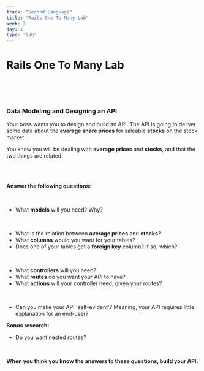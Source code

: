 ```yaml
---
track: "Second Language"
title: "Rails One To Many Lab"
week: 2
day: 1
type: "lab"
---
```


# Rails One To Many Lab

<br>
<br>
<br>


### Data Modeling and Designing an API

Your boss wants you to design and build an API. The API is going to deliver some data about the **average share prices** for saleable **stocks** on the stock market.

You know you will be dealing with **average prices** and **stocks**, and that the two things are related.

<br>
<br>

**Answer the following questions:**

<br>

* What **models** will you need? Why?

<br>

* What is the relation between **average prices** and **stocks**?
* What **columns** would you want for your tables?
* Does one of your tables get a **foreign key** column? If so, which?

<br>

* What **controllers** will you need?
* What **routes** do you want your API to have?
* What **actions** will your controller need, given your routes?

<br>

* Can you make your API 'self-evident'? Meaning, your API requires little explanation for an end-user?

**Bonus research:**

* Do you want nested routes?
<br>

**When you think you know the answers to these questions, build your API.**